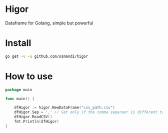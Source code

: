 # Higor

Dataframe for Golang, simple but powerful

# Install

```Bash
go get -v -u github.com/osmandi/higor
```

# How to use

```Go
package main

func main() {

	dfHigor := higor.NewDataFrame("csv_path.csv")
	dfHigor.Sep = ',' // Set only if the comma separaor is different to ','
    dfHigor.ReadCSV()
    fmt.Println(dfHigor)
}
```